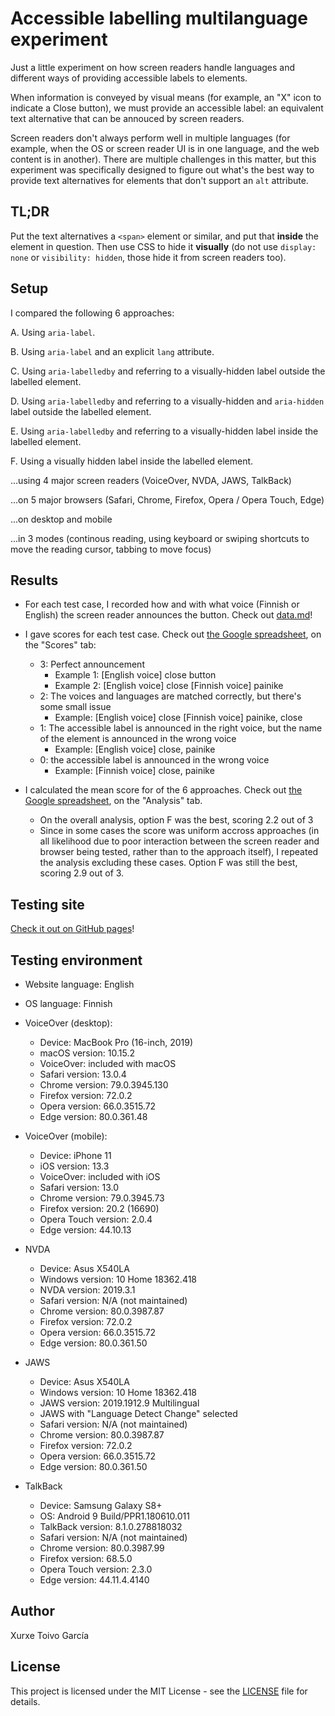 # Accessible labelling multilanguage experiment

Just a little experiment on how screen readers handle languages and different ways of providing accessible labels to elements.

When information is conveyed by visual means (for example, an "X" icon to indicate a Close button), we must provide an accessible label: an equivalent text alternative that can be annouced by screen readers.

Screen readers don't always perform well in multiple languages (for example, when the OS or screen reader UI is in one language, and the web content is in another). There are multiple challenges in this matter, but this experiment was specifically designed to figure out what's the best way to provide text alternatives for elements that don't support an `alt` attribute.

## TL;DR

Put the text alternatives a `<span>` element or similar, and put that **inside** the element in question. Then use CSS to hide it **visually** (do not use `display: none` or `visibility: hidden`, those hide it from screen readers too).

## Setup

I compared the following 6 approaches:

A. Using `aria-label`.

B. Using `aria-label` and an explicit `lang` attribute.

C. Using `aria-labelledby` and referring to a visually-hidden label outside the labelled element.

D. Using `aria-labelledby` and referring to a visually-hidden and `aria-hidden` label outside the labelled element.

E. Using `aria-labelledby` and referring to a visually-hidden label inside the labelled element.

F. Using a visually hidden label inside the labelled element.

...using 4 major screen readers (VoiceOver, NVDA, JAWS, TalkBack)

...on 5 major browsers (Safari, Chrome, Firefox, Opera / Opera Touch, Edge)

...on desktop and mobile

...in 3 modes (continous reading, using keyboard or swiping shortcuts to move the reading cursor, tabbing to move focus)

## Results

- For each test case, I recorded how and with what voice (Finnish or English) the screen reader announces the button. Check out [data.md](data.md)!

- I gave scores for each test case. Check out [the Google spreadsheet](https://docs.google.com/spreadsheets/d/19fpze-03_JEFtm7MKrQM8XehMAQe3T6o2W5BM-zx4AY/), on the "Scores" tab:

  - 3: Perfect announcement
    - Example 1: [English voice] close button
    - Example 2: [English voice] close [Finnish voice] painike
  - 2: The voices and languages are matched correctly, but there's some small issue
    - Example: [English voice] close [Finnish voice] painike, close
  - 1: The accessible label is announced in the right voice, but the name of the element is announced in the wrong voice
    - Example: [English voice] close, painike
  - 0: the accessible label is announced in the wrong voice
    - Example: [Finnish voice] close, painike

- I calculated the mean score for of the 6 approaches. Check out [the Google spreadsheet](https://docs.google.com/spreadsheets/d/19fpze-03_JEFtm7MKrQM8XehMAQe3T6o2W5BM-zx4AY/), on the "Analysis" tab.
  - On the overall analysis, option F was the best, scoring 2.2 out of 3
  - Since in some cases the score was uniform accross approaches (in all likelihood due to poor interaction between the screen reader and browser being tested, rather than to the approach itself), I repeated the analysis excluding these cases. Option F was still the best, scoring 2.9 out of 3.

## Testing site

[Check it out on GitHub pages](https://xurxe.github.io/accessible-labelling-experiment/)!

## Testing environment

- Website language: English
- OS language: Finnish
- VoiceOver (desktop):

  - Device: MacBook Pro (16-inch, 2019)
  - macOS version: 10.15.2
  - VoiceOver: included with macOS
  - Safari version: 13.0.4
  - Chrome version: 79.0.3945.130
  - Firefox version: 72.0.2
  - Opera version: 66.0.3515.72
  - Edge version: 80.0.361.48

- VoiceOver (mobile):

  - Device: iPhone 11
  - iOS version: 13.3
  - VoiceOver: included with iOS
  - Safari version: 13.0
  - Chrome version: 79.0.3945.73
  - Firefox version: 20.2 (16690)
  - Opera Touch version: 2.0.4
  - Edge version: 44.10.13

- NVDA

  - Device: Asus X540LA
  - Windows version: 10 Home 18362.418
  - NVDA version: 2019.3.1
  - Safari version: N/A (not maintained)
  - Chrome version: 80.0.3987.87
  - Firefox version: 72.0.2
  - Opera version: 66.0.3515.72
  - Edge version: 80.0.361.50

- JAWS

  - Device: Asus X540LA
  - Windows version: 10 Home 18362.418
  - JAWS version: 2019.1912.9 Multilingual
  - JAWS with "Language Detect Change" selected
  - Safari version: N/A (not maintained)
  - Chrome version: 80.0.3987.87
  - Firefox version: 72.0.2
  - Opera version: 66.0.3515.72
  - Edge version: 80.0.361.50

- TalkBack

  - Device: Samsung Galaxy S8+
  - OS: Android 9 Build/PPR1.180610.011
  - TalkBack version: 8.1.0.278818032
  - Safari version: N/A (not maintained)
  - Chrome version: 80.0.3987.99
  - Firefox version: 68.5.0
  - Opera Touch version: 2.3.0
  - Edge version: 44.11.4.4140

## Author

Xurxe Toivo García

## License

This project is licensed under the MIT License - see the [LICENSE](LICENSE) file for details.
